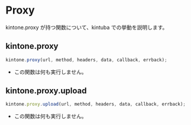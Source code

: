 # Proxy

kintone.proxy が持つ関数について、kintuba での挙動を説明します。

## kintone.proxy

```js
kintone.proxy(url, method, headers, data, callback, errback);
```

- この関数は何も実行しません。

## kintone.proxy.upload

```js
kintone.proxy.upload(url, method, headers, data, callback, errback);
```

- この関数は何も実行しません。

